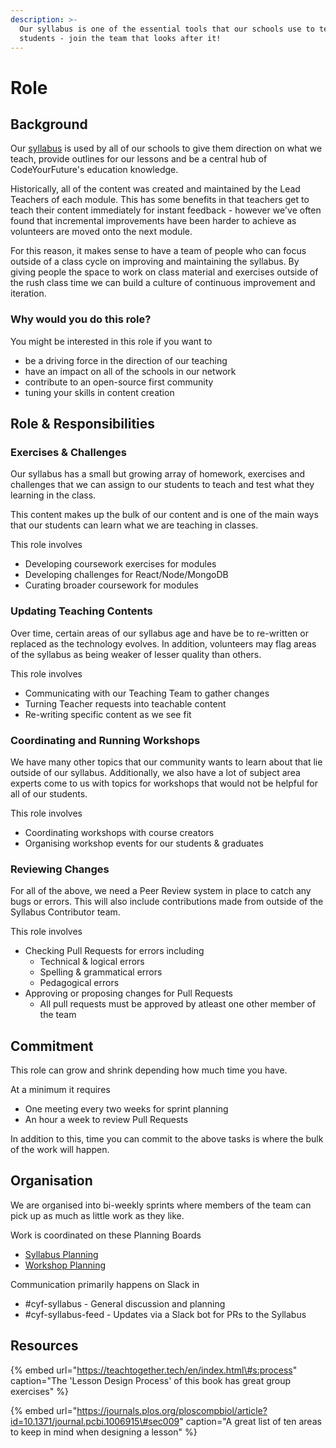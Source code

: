 ```yaml
---
description: >-
  Our syllabus is one of the essential tools that our schools use to teach our
  students - join the team that looks after it!
---
```


# Role

## Background

Our [syllabus](https://syllabus.codeyourfuture.io/) is used by all of our schools to give them direction on what we teach, provide outlines for our lessons and be a central hub of CodeYourFuture's education knowledge.

Historically, all of the content was created and maintained by the Lead Teachers of each module. This has some benefits in that teachers get to teach their content immediately for instant feedback - however we've often found that incremental improvements have been harder to achieve as volunteers are moved onto the next module.

For this reason, it makes sense to have a team of people who can focus outside of a class cycle on improving and maintaining the syllabus. By giving people the space to work on class material and exercises outside of the rush class time we can build a culture of continuous improvement and iteration.

### Why would you do this role?

You might be interested in this role if you want to

* be a driving force in the direction of our teaching
* have an impact on all of the schools in our network
* contribute to an open-source first community
* tuning your skills in content creation

## Role & Responsibilities

### Exercises & Challenges

Our syllabus has a small but growing array of homework, exercises and challenges that we can assign to our students to teach and test what they learning in the class.

This content makes up the bulk of our content and is one of the main ways that our students can learn what we are teaching in classes.

This role involves

* Developing coursework exercises for modules
* Developing challenges for React/Node/MongoDB
* Curating broader coursework for modules

### Updating Teaching Contents

Over time, certain areas of our syllabus age and have be to re-written or replaced as the technology evolves. In addition, volunteers may flag areas of the syllabus as being weaker of lesser quality than others.

This role involves

* Communicating with our Teaching Team to gather changes
* Turning Teacher requests into teachable content
* Re-writing specific content as we see fit

### Coordinating and Running Workshops

We have many other topics that our community wants to learn about that lie outside of our syllabus. Additionally, we also have a lot of subject area experts come to us with topics for workshops that would not be helpful for all of our students.

This role involves

* Coordinating workshops with course creators
* Organising workshop events for our students & graduates

### Reviewing Changes

For all of the above, we need a Peer Review system in place to catch any bugs or errors. This will also include contributions made from outside of the Syllabus Contributor team.

This role involves

* Checking Pull Requests for errors including
  * Technical & logical errors
  * Spelling & grammatical errors
  * Pedagogical errors
* Approving or proposing changes for Pull Requests
  * All pull requests must be approved by atleast one other member of the team

## Commitment

This role can grow and shrink depending how much time you have.

At a minimum it requires

* One meeting every two weeks for sprint planning
* An hour a week to review Pull Requests

In addition to this, time you can commit to the above tasks is where the bulk of the work will happen.

## Organisation

We are organised into bi-weekly sprints where members of the team can pick up as much as little work as they like.

Work is coordinated on these Planning Boards

* [Syllabus Planning](https://github.com/CodeYourFuture/syllabus/projects/1)
* [Workshop Planning](https://github.com/CodeYourFuture/syllabus/projects/2)

Communication primarily happens on Slack in

* \#cyf-syllabus - General discussion and planning
* \#cyf-syllabus-feed - Updates via a Slack bot for PRs to the Syllabus

## Resources

{% embed url="https://teachtogether.tech/en/index.html\#s:process" caption="The \'Lesson Design Process\' of this book has great group exercises" %}

{% embed url="https://journals.plos.org/ploscompbiol/article?id=10.1371/journal.pcbi.1006915\#sec009" caption="A great list of ten areas to keep in mind when designing a lesson" %}

